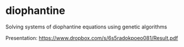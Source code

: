 diophantine
===========

Solving systems of diophantine equations using genetic algorithms

Presentation: https://www.dropbox.com/s/6s5radokpoeo081/Result.pdf

